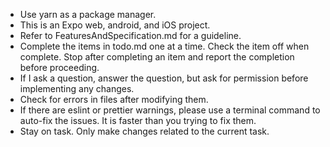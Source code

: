 - Use yarn as a package manager.
- This is an Expo web, android, and iOS project.
- Refer to FeaturesAndSpecification.md for a guideline.
- Complete the items in todo.md one at a time. Check the item off when complete. Stop after completing an item and report the completion before proceeding.
- If I ask a question, answer the question, but ask for permission before implementing any changes.
- Check for errors in files after modifying them.
- If there are eslint or prettier warnings, please use a terminal command to auto-fix the issues. It is faster than you trying to fix them.
- Stay on task. Only make changes related to the current task.
